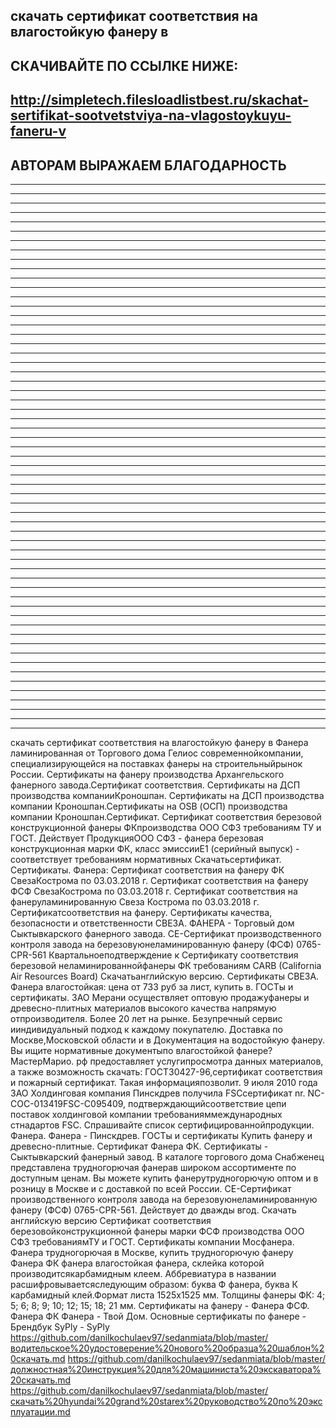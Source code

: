 скачать сертификат соответствия на влагостойкую фанеру в
--------------------------------------------------
СКАЧИВАЙТЕ ПО ССЫЛКЕ НИЖЕ:
--------------------------------------------------
http://simpletech.filesloadlistbest.ru/skachat-sertifikat-sootvetstviya-na-vlagostoykuyu-faneru-v
--------------------------------------------------
АВТОРАМ ВЫРАЖАЕМ БЛАГОДАРНОСТЬ
--------------------------------------------------
--------------------------------------------------
--------------------------------------------------
--------------------------------------------------
--------------------------------------------------
--------------------------------------------------
--------------------------------------------------
--------------------------------------------------
--------------------------------------------------
--------------------------------------------------
--------------------------------------------------
--------------------------------------------------
--------------------------------------------------
--------------------------------------------------
--------------------------------------------------
--------------------------------------------------
--------------------------------------------------
--------------------------------------------------
--------------------------------------------------
--------------------------------------------------
--------------------------------------------------
--------------------------------------------------
--------------------------------------------------
--------------------------------------------------
--------------------------------------------------
--------------------------------------------------
--------------------------------------------------
--------------------------------------------------
--------------------------------------------------
--------------------------------------------------
--------------------------------------------------
--------------------------------------------------
--------------------------------------------------
--------------------------------------------------
--------------------------------------------------
--------------------------------------------------
--------------------------------------------------
--------------------------------------------------
--------------------------------------------------
--------------------------------------------------
--------------------------------------------------
--------------------------------------------------
--------------------------------------------------
--------------------------------------------------
--------------------------------------------------
--------------------------------------------------
--------------------------------------------------
--------------------------------------------------
--------------------------------------------------
--------------------------------------------------
--------------------------------------------------
--------------------------------------------------
--------------------------------------------------
--------------------------------------------------
--------------------------------------------------
--------------------------------------------------
--------------------------------------------------
--------------------------------------------------
--------------------------------------------------
--------------------------------------------------
скачать сертификат соответствия на влагостойкую фанеру в Фанера ламинированная от Торгового дома Гелиос  современнойкомпании, специализирующейся на поставках фанеры на строительныйрынок России. Сертификаты на фанеру производства Архангельского фанерного завода.Сертификат соответствия. Сертификаты на ДСП производства компанииКроношпан. Сертификаты на ДСП производства компании Кроношпан.Сертификаты на OSB (ОСП) производства компании Кроношпан.Сертификат. Сертификат соответствия березовой конструкционной фанеры ФКпроизводства ООО СФЗ требованиям ТУ и ГОСТ. Действует  ПродукцияООО СФЗ - фанера березовая конструкционная марки ФК, класс эмиссииЕ1 (серийный выпуск) - соответствует требованиям нормативных  Скачатьсертификат. Сертификаты. Фанера: Сертификат соответствия на фанеру ФК СвезаКострома по 03.03.2018 г. Сертификат соответствия на фанеру ФСФ СвезаКострома по 03.03.2018 г. Сертификат соответствия на фанеруламинированную Свеза Кострома по 03.03.2018 г. Сертификатсоответствия на фанеру. Сертификаты качества, безопасности и ответственности СВЕЗА. ФАНЕРА - Торговый дом Сыктывкарского фанерного завода. CE-Сертификат производственного контроля завода на березовуюнеламинированную фанеру (ФСФ) 0765-CPR-561  Квартальноеподтверждение к Сертификату соответствия березовой неламинированнойфанеры ФК требованиям CARB (California Air Resources Board)  Скачатьанглийскую версию. Сертификаты СВЕЗА. Фанера влагостойкая: цена от 733 руб за лист, купить в. ГОСТы и сертификаты. ЗАО Мерани осуществляет оптовую продажуфанеры и древесно-плитных материалов высокого качества напрямую отпроизводителя. Более 20 лет на рынке. Безупречный сервис ииндивидуальный подход к каждому покупателю. Доставка по Москве,Московской области и в
Документация на водостойкую фанеру. Вы ищите нормативные документыпо влагостойкой фанере? МастерМарио. рф предоставляет услугипросмотра данных материалов, а также возможность скачать: ГОСТ30427-96,сертификат соответствия и пожарный сертификат. Такая информацияпозволит. 9 июля 2010 года ЗАО Холдинговая компания Пинскдрев получила FSCсертификат nr. NC-COC-013419FSC-C095409, подтверждающийсоответствие цепи поставок холдинговой компании требованияммеждународных стнадартов FSC. Спрашивайте список сертифицированнойпродукции. Фанера. Фанера - Пинскдрев. ГОСТы и сертификаты  Купить фанеру и древесно-плитные. Сертификат Фанера ФК. Сертификаты - Сыктывкарский фанерный завод. В каталоге торгового дома Снабженец представлена трудногорючая фанерав широком ассортименте по доступным ценам. Вы можете купить фанерутрудногорючую оптом и в розницу в Москве и с доставкой по всей России. CE-Сертификат производственного контроля завода на березовуюнеламинированную фанеру (ФСФ) 0765-CPR-561. Действует до  дважды вгод. Скачать английскую версию  Сертификат соответствия березовойконструкционной фанеры марки ФСФ производства ООО СФЗ требованиямТУ и ГОСТ. Сертификаты компании Мосфанера. Фанера трудногорючая в Москве, купить трудногорючую фанеру
Фанера ФК  фанера влагостойкая фанера, склейка которой производитсякарбамидным клеем. Аббревиатура в названии расшифровываетсяследующим образом: буква Ф  фанера, буква К  карбамидный клей.Формат листа 1525х1525 мм. Толщины фанеры ФК: 4; 5; 6; 8; 9; 10; 12; 15; 18; 21 мм. Сертификаты на фанеру - Фанера ФСФ. Фанера ФК  Фанера - Твой Дом. Основные сертификаты по фанере - Брендбук SyPly - SyPly
https://github.com/danilkochulaev97/sedanmiata/blob/master/водительское%20удостоверение%20нового%20образца%20шаблон%20скачать.md
https://github.com/danilkochulaev97/sedanmiata/blob/master/должностная%20инструкция%20для%20машиниста%20экскаватора%20скачать.md
https://github.com/danilkochulaev97/sedanmiata/blob/master/скачать%20hyundai%20grand%20starex%20руководство%20по%20эксплуатации.md
